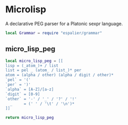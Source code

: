 # Microlisp


A declarative PEG parser for a Platonic sexpr language.

```lua
local Grammar = require "espalier/grammar"
```
## micro_lisp_peg

```lua
local micro_lisp_peg = [[
lisp = (_atom_)+ / list
list = pel _ (atom_ / list_)* per
atom = (alpha / other) (alpha / digit / other)*
`pel` = '('
`per` = ')'
`alpha` = [A-Z]/[a-z]
`digit` = [0-9]
`other` = '-' / '_' / '?' / '!'
  _     = (' ' / '\t' / '\n')*
]]
```
```lua
return micro_lisp_peg
```

